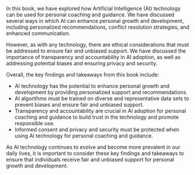 
In this book, we have explored how Artificial Intelligence (AI) technology can be used for personal coaching and guidance. We have discussed several ways in which AI can enhance personal growth and development, including personalized recommendations, conflict resolution strategies, and enhanced communication.

However, as with any technology, there are ethical considerations that must be addressed to ensure fair and unbiased support. We have discussed the importance of transparency and accountability in AI adoption, as well as addressing potential biases and ensuring privacy and security.

Overall, the key findings and takeaways from this book include:

* AI technology has the potential to enhance personal growth and development by providing personalized support and recommendations.
* AI algorithms must be trained on diverse and representative data sets to prevent biases and ensure fair and unbiased support.
* Transparency and accountability are crucial in AI adoption for personal coaching and guidance to build trust in the technology and promote responsible use.
* Informed consent and privacy and security must be protected when using AI technology for personal coaching and guidance.

As AI technology continues to evolve and become more prevalent in our daily lives, it is important to consider these key findings and takeaways to ensure that individuals receive fair and unbiased support for personal growth and development.
